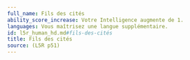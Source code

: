 ```yaml
---
full_name: Fils des cités
ability_score_increase: Votre Intelligence augmente de 1.
languages: Vous maîtrisez une langue supplémentaire.
id: l5r_human_hd.md#fils-des-cités
title: Fils des cités
source: (L5R p51)
---
```


